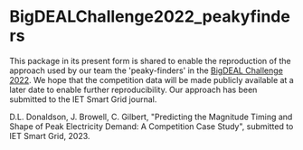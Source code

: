 # BigDEALChallenge2022_peakyfinders
This package in its present form is shared to enable the reproduction of the approach used by our team the 'peaky-finders' in the [BigDEAL Challenge 2022](http://blog.drhongtao.com/2022/12/bigdeal-challenge-2022-final-leaderboard.html). We hope that the competition data will be made publicly available at a later date to enable further reproducibility. Our approach has been submitted to the IET Smart Grid journal.

D.L. Donaldson, J. Browell, C. Gilbert, "Predicting the Magnitude Timing and Shape of Peak Electricity Demand: A Competition Case Study", submitted to IET Smart Grid, 2023.
